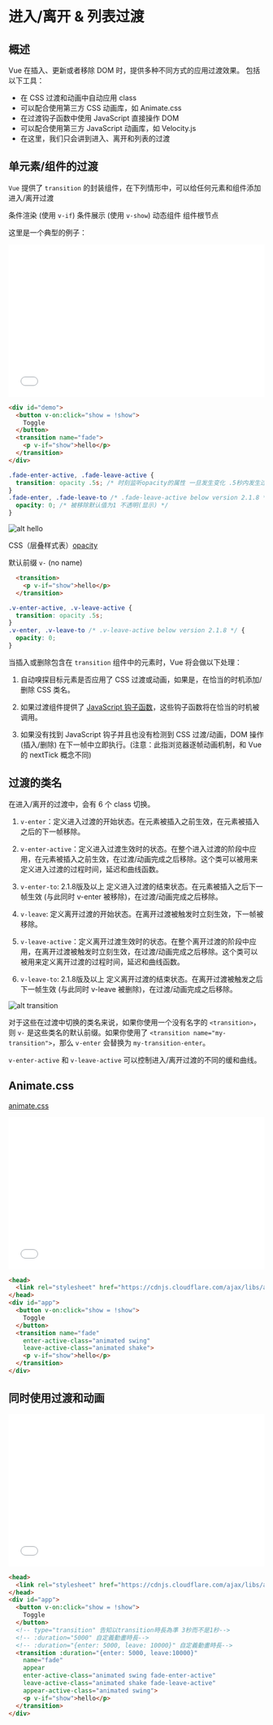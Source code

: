 # 进入/离开 & 列表过渡

## 概述

Vue 在插入、更新或者移除 DOM 时，提供多种不同方式的应用过渡效果。
包括以下工具：

* 在 CSS 过渡和动画中自动应用 class
* 可以配合使用第三方 CSS 动画库，如 Animate.css
* 在过渡钩子函数中使用 JavaScript 直接操作 DOM
* 可以配合使用第三方 JavaScript 动画库，如 Velocity.js
* 在这里，我们只会讲到进入、离开和列表的过渡

## 单元素/组件的过渡

`Vue` 提供了 `transition` 的封装组件，在下列情形中，可以给任何元素和组件添加进入/离开过渡

条件渲染 (使用 `v-if`)
条件展示 (使用 `v-show`)
动态组件
组件根节点

这里是一个典型的例子：


<iframe width="100%" height="300" src="//jsfiddle.net/JacobHsu/nomeqfxh/1/embedded/" allowfullscreen="allowfullscreen" allowpaymentrequest frameborder="0"></iframe>

```html
<div id="demo">
  <button v-on:click="show = !show">
    Toggle
  </button>
  <transition name="fade">
    <p v-if="show">hello</p>
  </transition>
</div>
```

```css
.fade-enter-active, .fade-leave-active {
  transition: opacity .5s; /* 时刻监听opacity的属性 一旦发生变化 .5秒内发生过渡 */
}
.fade-enter, .fade-leave-to /* .fade-leave-active below version 2.1.8 */ {
  opacity: 0; /* 被移除默认值为1 不透明(显示) */
}
```

![alt hello](https://i.imgur.com/ZsMEqZl.png?1 "单元素/组件的过渡")

CSS（层叠样式表）[opacity](https://developer.mozilla.org/zh-CN/docs/Web/CSS/opacity)

默认前缀 `v-` (no name)  

```html
  <transition>
    <p v-if="show">hello</p>
  </transition>
```

```css
.v-enter-active, .v-leave-active {
  transition: opacity .5s;
}
.v-enter, .v-leave-to /* .v-leave-active below version 2.1.8 */ {
  opacity: 0;
}
```

当插入或删除包含在 `transition` 组件中的元素时，Vue 将会做以下处理：  

1. 自动嗅探目标元素是否应用了 CSS 过渡或动画，如果是，在恰当的时机添加/删除 CSS 类名。

2. 如果过渡组件提供了 [JavaScript 钩子函数]((https://cn.vuejs.org/v2/guide/transitions.html#JavaScript-钩子))，这些钩子函数将在恰当的时机被调用。

3. 如果没有找到 JavaScript 钩子并且也没有检测到 CSS 过渡/动画，DOM 操作 (插入/删除) 在下一帧中立即执行。(注意：此指浏览器逐帧动画机制，和 Vue 的 nextTick 概念不同)

## 过渡的类名

在进入/离开的过渡中，会有 6 个 class 切换。

1. `v-enter`：定义进入过渡的开始状态。在元素被插入之前生效，在元素被插入之后的下一帧移除。

2. `v-enter-active`：定义进入过渡生效时的状态。在整个进入过渡的阶段中应用，在元素被插入之前生效，在过渡/动画完成之后移除。这个类可以被用来定义进入过渡的过程时间，延迟和曲线函数。

3. `v-enter-to`: 2.1.8版及以上 定义进入过渡的结束状态。在元素被插入之后下一帧生效 (与此同时 v-enter 被移除)，在过渡/动画完成之后移除。

4. `v-leave`: 定义离开过渡的开始状态。在离开过渡被触发时立刻生效，下一帧被移除。

5. `v-leave-active`：定义离开过渡生效时的状态。在整个离开过渡的阶段中应用，在离开过渡被触发时立刻生效，在过渡/动画完成之后移除。这个类可以被用来定义离开过渡的过程时间，延迟和曲线函数。

6. `v-leave-to`: 2.1.8版及以上 定义离开过渡的结束状态。在离开过渡被触发之后下一帧生效 (与此同时 v-leave 被删除)，在过渡/动画完成之后移除。

![alt transition](https://cn.vuejs.org/images/transition.png "过渡的类名")

对于这些在过渡中切换的类名来说，如果你使用一个没有名字的 `<transition>`，则 `v-` 是这些类名的默认前缀。如果你使用了 `<transition name="my-transition">`，那么 `v-enter` 会替换为 `my-transition-enter`。

`v-enter-active` 和 `v-leave-active` 可以控制进入/离开过渡的不同的缓和曲线。

## Animate.css

[animate.css](https://daneden.github.io/animate.css/)

<iframe width="100%" height="300" src="//jsfiddle.net/JacobHsu/gen98yao/7/embedded/result,js,html/" allowfullscreen="allowfullscreen" allowpaymentrequest frameborder="0"></iframe>

```html
<head>
  <link rel="stylesheet" href="https://cdnjs.cloudflare.com/ajax/libs/animate.css/3.7.2/animate.min.css">
</head>
<div id="app">
  <button v-on:click="show = !show">
    Toggle
  </button>
  <transition name="fade"
    enter-active-class="animated swing"
    leave-active-class="animated shake">
    <p v-if="show">hello</p>
  </transition>
</div>
```

## 同时使用过渡和动画

<iframe width="100%" height="300" src="//jsfiddle.net/JacobHsu/bp7h0c3s/11/embedded/result,js,html,css/dark/" allowfullscreen="allowfullscreen" allowpaymentrequest frameborder="0"></iframe>

```html
<head>
  <link rel="stylesheet" href="https://cdnjs.cloudflare.com/ajax/libs/animate.css/3.7.2/animate.min.css">
</head>
<div id="app">
  <button v-on:click="show = !show">
    Toggle
  </button>
  <!-- type="transition" 告知以transition時長為準 3秒而不是1秒-->
  <!-- :duration="5000" 自定義動畫時長-->
  <!-- :duration="{enter: 5000, leave: 10000}" 自定義動畫時長-->
  <transition :duration="{enter: 5000, leave:10000}"
    name="fade"
    appear
    enter-active-class="animated swing fade-enter-active"
    leave-active-class="animated shake fade-leave-active"
    appear-active-class="animated swing">
    <p v-if="show">hello</p>
  </transition>
</div>
```
